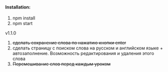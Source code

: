 #### Installation:

1. npm install
2. npm start


v1.1.0

1. ~~сделать сохранение слова по нажатию кнопки enter~~
2. сделать страницу с поиском слова на русском и английском языке + автозаполнение. Возможность редактирования и удаления этого слова
3. ~~Перемешивание слов перед каждым уроком~~